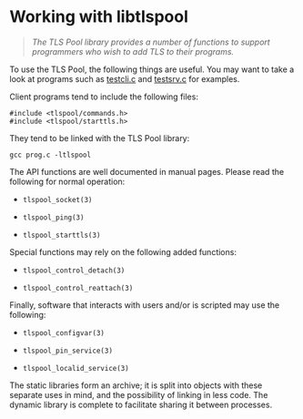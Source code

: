 Working with libtlspool
=======================

>   *The TLS Pool library provides a number of functions to support programmers
>   who wish to add TLS to their programs.*

To use the TLS Pool, the following things are useful.  You may want to take a
look at programs such as
[testcli.c](https://github.com/arpa2/tlspool/blob/master/tool/testcli.c) and
[testsrv.c](https://github.com/arpa2/tlspool/blob/master/tool/testsrv.c) for
examples.

Client programs tend to include the following files:

~~~~~~~~~~~~~~~~~~~~~~~~~~~~~~~~~~~~~~~~~~~~~~~~~~~~~~~~~~~~~~~~~~~~~~~~~~~~~~~~
#include <tlspool/commands.h>
#include <tlspool/starttls.h>
~~~~~~~~~~~~~~~~~~~~~~~~~~~~~~~~~~~~~~~~~~~~~~~~~~~~~~~~~~~~~~~~~~~~~~~~~~~~~~~~

They tend to be linked with the TLS Pool library:

~~~~~~~~~~~~~~~~~~~~~~~~~~~~~~~~~~~~~~~~~~~~~~~~~~~~~~~~~~~~~~~~~~~~~~~~~~~~~~~~
gcc prog.c -ltlspool
~~~~~~~~~~~~~~~~~~~~~~~~~~~~~~~~~~~~~~~~~~~~~~~~~~~~~~~~~~~~~~~~~~~~~~~~~~~~~~~~

The API functions are well documented in manual pages.  Please read the
following for normal operation:

-   `tlspool_socket(3)`

-   `tlspool_ping(3)`

-   `tlspool_starttls(3)`

Special functions may rely on the following added functions:

-   `tlspool_control_detach(3)`

-   `tlspool_control_reattach(3)`

Finally, software that interacts with users and/or is scripted may use the
following:

-   `tlspool_configvar(3)`

-   `tlspool_pin_service(3)`

-   `tlspool_localid_service(3)`

The static libraries form an archive; it is split into objects with these
separate uses in mind, and the possibility of linking in less code.  The dynamic
library is complete to facilitate sharing it between processes.
